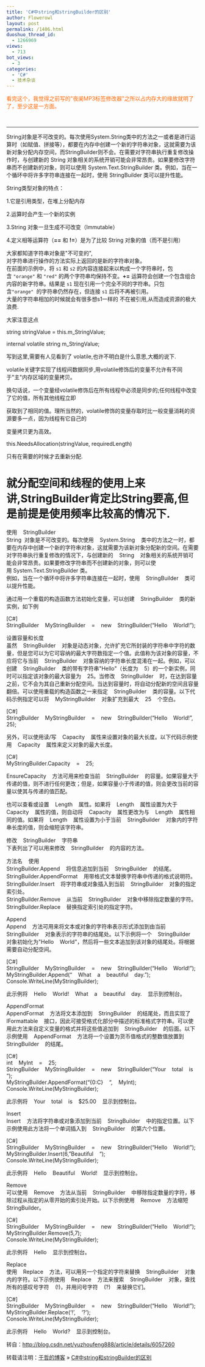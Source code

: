 ```yaml
---
title: 'C#中string和stringBuilder的区别'
author: Flowerowl
layout: post
permalink: /1406.html
duoshuo_thread_id:
  - 1266969
views:
  - 713
bot_views:
  - 3
categories:
  - 'C#'
  - 技术杂谈
---
```

<span style="color: #ff6600;">看完这个，我觉得之前写的"夜阑MP3标签修改器"之所以占内存大的缘故就明了了，至少这是一方面。</span>

&nbsp;

* * *

String对象是不可改变的。每次使用System.String类中的方法之一或者是进行运算时（如赋值、拼接等），都要在内存中创建一个新的字符串对象，这就需要为该新对象分配内存空间，而StringBuilder则不会。在需要对字符串执行重复修改操作时，与创建新的 String 对象相关的系统开销可能会非常昂贵。如果要修改字符串而不创建新的对象，则可以使用 System.Text.StringBuilder 类。例如，当在一个循环中将许多字符串连接在一起时，使用 StringBuilder 类可以提升性能。

String类型对象的特点：

1.它是引用类型，在堆上分配内存

2.运算时会产生一个新的实例

3.String 对象一旦生成不可改变（Immutable）

4.定义相等运算符（**==** 和 **!=**）是为了比较 String 对象的值（而不是引用）

大家都知道字符串对象是"不可变的",  
对字符串进行操作的方法实际上返回的是新的字符串对象。  
在前面的示例中，将 `s1` 和 `s2` 的内容连接起来以构成一个字符串时，包含 `"orange"` 和 `"red"` 的两个字符串均保持不变。**+=** 运算符会创建一个包含组合内容的新字符串。结果是 `s1` 现在引用一个完全不同的字符串。只包含`"orange" `的字符串仍然存在，但连接 `s1` 后将不再被引用。  
大量的字符串相加的时候就会有很多想s1一样的 不在被引用,从而造成资源的极大浪费.

大家注意这点

string stringValue = this.m_StringValue;

internal volatile string m_StringValue;

写到这里,需要有人见看到了 volatile,也许不明白是什么意思,大概的说下.

volatile关键字实现了线程间数据同步,用volatile修饰后的变量不允许有不同于"主"内存区域的变量拷贝。

换句话说，一个变量经volatile修饰后在所有线程中必须是同步的;任何线程中改变了它的值，所有其他线程立即

获取到了相同的值。理所当然的，volatile修饰的变量存取时比一般变量消耗的资源要多一点，因为线程有它自己的

变量拷贝更为高效。

this.NeedsAllocation(stringValue, requiredLength)

只有在需要的时候才去重新分配.

就分配空间和线程的使用上来讲,StringBuilder肯定比String要高,但是前提是使用频率比较高的情况下.  
====================================================================  
使用    StringBuilder  
String  对象是不可改变的。每次使用    System.String    类中的方法之一时，都要在内存中创建一个新的字符串对象，这就需要为该新对象分配新的空间。在需要对字符串执行重复修改的情况下，与创建新的    String    对象相关的系统开销可能会非常昂贵。如果要修改字符串而不创建新的对象，则可以使用 System.Text.StringBuilder 类。  
例如，当在一个循环中将许多字符串连接在一起时，使用    StringBuilder    类可以提升性能。

通过用一个重载的构造函数方法初始化变量，可以创建    StringBuilder    类的新实例，如下例

[C#]  
StringBuilder    MyStringBuilder    =    new    StringBuilder(&#8220;Hello    World!&#8221;);

设置容量和长度  
虽然    StringBuilder    对象是动态对象，允许扩充它所封装的字符串中字符的数量，但是您可以为它可容纳的最大字符数指定一个值。此值称为该对象的容量，不应将它与当前    StringBuilder    对象容纳的字符串长度混淆在一起。例如，可以创建    StringBuilder    类的带有字符串"Hello"（长度为    5）的一个新实例，同时可以指定该对象的最大容量为    25。当修改    StringBuilder    时，在达到容量之前，它不会为其自己重新分配空间。当达到容量时，将自动分配新的空间且容量翻倍。可以使用重载的构造函数之一来指定    StringBuilder    类的容量。以下代码示例指定可以将    MyStringBuilder    对象扩充到最大    25    个空白。

[C#]  
StringBuilder    MyStringBuilder    =    new    StringBuilder(&#8220;Hello    World!&#8221;,    25);

另外，可以使用读/写    Capacity    属性来设置对象的最大长度。以下代码示例使用    Capacity    属性来定义对象的最大长度。

[C#]  
MyStringBuilder.Capacity    =    25;

EnsureCapacity    方法可用来检查当前    StringBuilder    的容量。如果容量大于传递的值，则不进行任何更改；但是，如果容量小于传递的值，则会更改当前的容量以使其与传递的值匹配。

也可以查看或设置    Length    属性。如果将    Length    属性设置为大于    Capacity    属性的值，则自动将    Capacity    属性更改为与    Length    属性相同的值。如果将    Length    属性设置为小于当前    StringBuilder    对象内的字符串长度的值，则会缩短该字符串。

修改    StringBuilder    字符串  
下表列出了可以用来修改    StringBuilder    的内容的方法。

方法名    使用  
StringBuilder.Append    将信息追加到当前    StringBuilder    的结尾。  
StringBuilder.AppendFormat    用带格式文本替换字符串中传递的格式说明符。  
StringBuilder.Insert    将字符串或对象插入到当前    StringBuilder    对象的指定索引处。  
StringBuilder.Remove    从当前    StringBuilder    对象中移除指定数量的字符。  
StringBuilder.Replace    替换指定索引处的指定字符。

Append  
Append    方法可用来将文本或对象的字符串表示形式添加到由当前    StringBuilder    对象表示的字符串的结尾处。以下示例将一个    StringBuilder    对象初始化为"Hello    World"，然后将一些文本追加到该对象的结尾处。将根据需要自动分配空间。

[C#]  
StringBuilder    MyStringBuilder    =    new    StringBuilder(&#8220;Hello    World!&#8221;);  
MyStringBuilder.Append(&#8220;    What    a    beautiful    day.&#8221;);  
Console.WriteLine(MyStringBuilder);

此示例将    Hello    World!    What    a    beautiful    day.    显示到控制台。

AppendFormat  
AppendFormat    方法将文本添加到    StringBuilder    的结尾处，而且实现了    IFormattable    接口，因此可接受格式化部分中描述的标准格式字符串。可以使用此方法来自定义变量的格式并将这些值追加到    StringBuilder    的后面。以下示例使用    AppendFormat    方法将一个设置为货币值格式的整数值放置到    StringBuilder    的结尾。

[C#]  
int    MyInt    =    25;  
StringBuilder    MyStringBuilder    =    new    StringBuilder(&#8220;Your    total    is    &#8220;);  
MyStringBuilder.AppendFormat(&#8220;{0:C}    &#8220;,    MyInt);  
Console.WriteLine(MyStringBuilder);

此示例将    Your    total    is    $25.00    显示到控制台。

Insert  
Insert    方法将字符串或对象添加到当前    StringBuilder    中的指定位置。以下示例使用此方法将一个单词插入到    StringBuilder    的第六个位置。

[C#]  
StringBuilder    MyStringBuilder    =    new    StringBuilder(&#8220;Hello    World!&#8221;);  
MyStringBuilder.Insert(6,&#8221;Beautiful    &#8220;);  
Console.WriteLine(MyStringBuilder);

此示例将    Hello    Beautiful    World!    显示到控制台。

Remove  
可以使用    Remove    方法从当前    StringBuilder    中移除指定数量的字符，移除过程从指定的从零开始的索引处开始。以下示例使用    Remove    方法缩短    StringBuilder。

[C#]  
StringBuilder    MyStringBuilder    =    new    StringBuilder(&#8220;Hello    World!&#8221;);  
MyStringBuilder.Remove(5,7);  
Console.WriteLine(MyStringBuilder);

此示例将    Hello    显示到控制台。

Replace  
使用    Replace    方法，可以用另一个指定的字符来替换    StringBuilder    对象内的字符。以下示例使用    Replace    方法来搜索    StringBuilder    对象，查找所有的感叹号字符    (!)，并用问号字符    (?)    来替换它们。

[C#]  
StringBuilder    MyStringBuilder    =    new    StringBuilder(&#8220;Hello    World!&#8221;);  
MyStringBuilder.Replace(&#8216;!&#8217;,    &#8216;?&#8217;);  
Console.WriteLine(MyStringBuilder);

此示例将    Hello    World?    显示到控制台。

转自：<span style="color: #ff6600;"><a href="http://blog.csdn.net/yuzhoufeng888/article/details/6057260"><span style="color: #ff6600;">http://blog.csdn.net/yuzhoufeng888/article/details/6057260</span></a></span>

转载请注明：[于哲的博客][1] &raquo; [C#中string和stringBuilder的区别][2]

 [1]: http://lazynight.me
 [2]: http://lazynight.me/1406.html